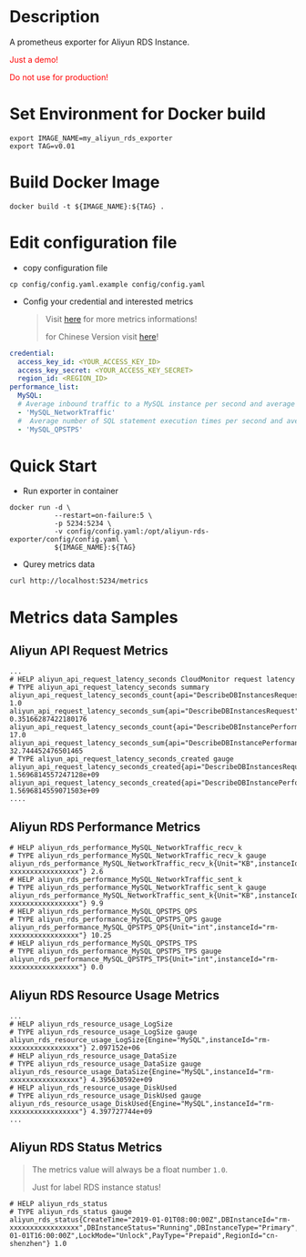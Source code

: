 # Description

A prometheus exporter for Aliyun RDS Instance.

<font color='red'>Just a demo!</font>

<font color='red'>Do not use for production!</font>

# Set Environment for Docker build 

```shell
export IMAGE_NAME=my_aliyun_rds_exporter
export TAG=v0.01
```

# Build Docker Image

```shell
docker build -t ${IMAGE_NAME}:${TAG} .
```

# Edit configuration file

- copy configuration file

```shell
cp config/config.yaml.example config/config.yaml
```

- Config your credential and interested metrics

  > Visit [here](https://www.alibabacloud.com/help/doc-detail/26316.htm?spm=a2c63.p38356.b99.764.1d5b6457y4HDHR) for more metrics informations!
  >
  > for Chinese Version visit [here](https://help.aliyun.com/document_detail/26316.html?spm=a2c1g.8271268.0.0.2e90df25B78c0i)!

```yaml
credential:
  access_key_id: <YOUR_ACCESS_KEY_ID>
  access_key_secret: <YOUR_ACCESS_KEY_SECRET>
  region_id: <REGION_ID>
performance_list:
  MySQL:
  # Average inbound traffic to a MySQL instance per second and average outbound traffic from a MySQL instance per second. Unit: KB. 
  - 'MySQL_NetworkTraffic'
  #  Average number of SQL statement execution times per second and average number of transactions per second 
  - 'MySQL_QPSTPS'
```

# Quick Start

- Run exporter in container

```shell
docker run -d \
           --restart=on-failure:5 \
           -p 5234:5234 \
           -v config/config.yaml:/opt/aliyun-rds-exporter/config/config.yaml \
           ${IMAGE_NAME}:${TAG}
```

- Qurey metrics data

```shell
curl http://localhost:5234/metrics
```

# Metrics data Samples

## Aliyun API Request Metrics

```shell
...
# HELP aliyun_api_request_latency_seconds CloudMonitor request latency
# TYPE aliyun_api_request_latency_seconds summary
aliyun_api_request_latency_seconds_count{api="DescribeDBInstancesRequest"} 1.0
aliyun_api_request_latency_seconds_sum{api="DescribeDBInstancesRequest"} 0.35166287422180176
aliyun_api_request_latency_seconds_count{api="DescribeDBInstancePerformanceRequest"} 17.0
aliyun_api_request_latency_seconds_sum{api="DescribeDBInstancePerformanceRequest"} 32.744452476501465
# TYPE aliyun_api_request_latency_seconds_created gauge
aliyun_api_request_latency_seconds_created{api="DescribeDBInstancesRequest"} 1.5696814557247128e+09
aliyun_api_request_latency_seconds_created{api="DescribeDBInstancePerformanceRequest"} 1.5696814559071503e+09
....
```

## Aliyun RDS Performance Metrics

```shell
# HELP aliyun_rds_performance_MySQL_NetworkTraffic_recv_k
# TYPE aliyun_rds_performance_MySQL_NetworkTraffic_recv_k gauge
aliyun_rds_performance_MySQL_NetworkTraffic_recv_k{Unit="KB",instanceId="rm-xxxxxxxxxxxxxxxxx"} 2.6
# HELP aliyun_rds_performance_MySQL_NetworkTraffic_sent_k
# TYPE aliyun_rds_performance_MySQL_NetworkTraffic_sent_k gauge
aliyun_rds_performance_MySQL_NetworkTraffic_sent_k{Unit="KB",instanceId="rm-xxxxxxxxxxxxxxxxx"} 9.9
# HELP aliyun_rds_performance_MySQL_QPSTPS_QPS
# TYPE aliyun_rds_performance_MySQL_QPSTPS_QPS gauge
aliyun_rds_performance_MySQL_QPSTPS_QPS{Unit="int",instanceId="rm-xxxxxxxxxxxxxxxxx"} 10.25
# HELP aliyun_rds_performance_MySQL_QPSTPS_TPS
# TYPE aliyun_rds_performance_MySQL_QPSTPS_TPS gauge
aliyun_rds_performance_MySQL_QPSTPS_TPS{Unit="int",instanceId="rm-xxxxxxxxxxxxxxxxx"} 0.0
```

## Aliyun RDS Resource Usage Metrics

```shell
...
# HELP aliyun_rds_resource_usage_LogSize
# TYPE aliyun_rds_resource_usage_LogSize gauge
aliyun_rds_resource_usage_LogSize{Engine="MySQL",instanceId="rm-xxxxxxxxxxxxxxxxx"} 2.097152e+06
# HELP aliyun_rds_resource_usage_DataSize
# TYPE aliyun_rds_resource_usage_DataSize gauge
aliyun_rds_resource_usage_DataSize{Engine="MySQL",instanceId="rm-xxxxxxxxxxxxxxxxx"} 4.395630592e+09
# HELP aliyun_rds_resource_usage_DiskUsed
# TYPE aliyun_rds_resource_usage_DiskUsed gauge
aliyun_rds_resource_usage_DiskUsed{Engine="MySQL",instanceId="rm-xxxxxxxxxxxxxxxxx"} 4.397727744e+09
...
```

## Aliyun RDS Status Metrics

> The metrics value will always be a float number `1.0`.
>
> Just for label RDS instance status!

```shell
# HELP aliyun_rds_status 
# TYPE aliyun_rds_status gauge
aliyun_rds_status{CreateTime="2019-01-01T08:00:00Z",DBInstanceId="rm-xxxxxxxxxxxxxxxxx",DBInstanceStatus="Running",DBInstanceType="Primary",Engine="MySQL",EngineVersion="5.7",ExpireTime="2020-01-01T16:00:00Z",LockMode="Unlock",PayType="Prepaid",RegionId="cn-shenzhen"} 1.0
```

